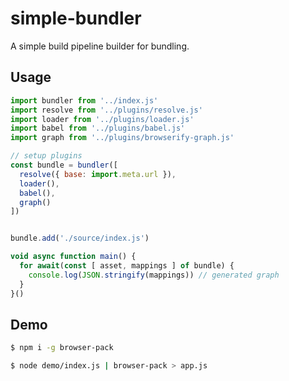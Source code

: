 simple-bundler
==============

A simple build pipeline builder for bundling.

## Usage

```js
import bundler from '../index.js'
import resolve from '../plugins/resolve.js'
import loader from '../plugins/loader.js'
import babel from '../plugins/babel.js'
import graph from '../plugins/browserify-graph.js'

// setup plugins
const bundle = bundler([
  resolve({ base: import.meta.url }),
  loader(),
  babel(),
  graph()
])


bundle.add('./source/index.js')

void async function main() {
  for await(const [ asset, mappings ] of bundle) {
    console.log(JSON.stringify(mappings)) // generated graph
  }
}()
```

## Demo

```sh
$ npm i -g browser-pack
```

```sh
$ node demo/index.js | browser-pack > app.js
```

